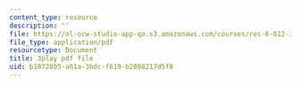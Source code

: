 ```yaml
---
content_type: resource
description: ''
file: https://ol-ocw-studio-app-qa.s3.amazonaws.com/courses/res-6-012-introduction-to-probability-spring-2018/b1872805a61a3bdcf619b2898217d5f8_aXFbBcabaQA.pdf
file_type: application/pdf
resourcetype: Document
title: 3play pdf file
uid: b1872805-a61a-3bdc-f619-b2898217d5f8
---
```

